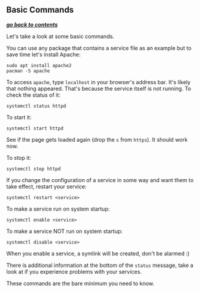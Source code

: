 ## Basic Commands

[***go back to contents***](01-intro.md)

Let's take a look at some basic commands.

You can use any package that contains a service file as an example but to
save time let's install Apache:

	sudo apt install apache2
	pacman -S apache

To access `apache`, type `localhost` in your browser's address bar. It's likely
that nothing appeared. That's because the service itself is not running. To
check the status of it:

	systemctl status httpd

To start it:

	systemctl start httpd

See if the page gets loaded again (drop the `s` from `https`). It should work
now.

To stop it:

	systemctl stop httpd

If you change the configuration of a service in some way and want them to take
effect, restart your service:

	systemctl restart <service>

To make a service run on system startup:
	
	systemctl enable <service>

To make a service NOT run on system startup:
	
	systemctl disable <service>

When you enable a service, a symlink will be created, don't be alarmed :)

There is additional information at the bottom of the `status` message, take a
look at if you experience problems with your services.

These commands are the bare minimum you need to know.
